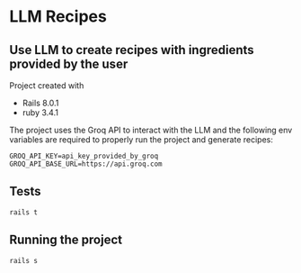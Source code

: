 # LLM Recipes

## Use LLM to create recipes with ingredients provided by the user

Project created with

- Rails 8.0.1
- ruby 3.4.1

The project uses the Groq API to interact with the LLM and the following env variables are required to properly run the project and generate recipes:

```
GROQ_API_KEY=api_key_provided_by_groq
GROQ_API_BASE_URL=https://api.groq.com
```


## Tests

```
rails t
```

## Running the project

```
rails s
```
